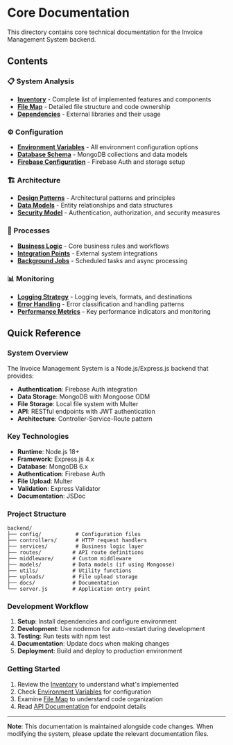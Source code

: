 # Core Documentation

This directory contains core technical documentation for the Invoice Management System backend.

## Contents

### 📋 System Analysis
- **[Inventory](./inventory.md)** - Complete list of implemented features and components
- **[File Map](./file_map.md)** - Detailed file structure and code ownership
- **[Dependencies](./dependencies.md)** - External libraries and their usage

### ⚙️ Configuration
- **[Environment Variables](./environment.md)** - All environment configuration options
- **[Database Schema](./database_schema.md)** - MongoDB collections and data models
- **[Firebase Configuration](./firebase_config.md)** - Firebase Auth and storage setup

### 🏗️ Architecture
- **[Design Patterns](./design_patterns.md)** - Architectural patterns and principles
- **[Data Models](./data_models.md)** - Entity relationships and data structures
- **[Security Model](./security_model.md)** - Authentication, authorization, and security measures

### 🔄 Processes
- **[Business Logic](./business_logic.md)** - Core business rules and workflows
- **[Integration Points](./integration_points.md)** - External system integrations
- **[Background Jobs](./background_jobs.md)** - Scheduled tasks and async processing

### 📊 Monitoring
- **[Logging Strategy](./logging_strategy.md)** - Logging levels, formats, and destinations
- **[Error Handling](./error_handling.md)** - Error classification and handling patterns
- **[Performance Metrics](./performance_metrics.md)** - Key performance indicators and monitoring

## Quick Reference

### System Overview
The Invoice Management System is a Node.js/Express.js backend that provides:
- **Authentication**: Firebase Auth integration
- **Data Storage**: MongoDB with Mongoose ODM
- **File Storage**: Local file system with Multer
- **API**: RESTful endpoints with JWT authentication
- **Architecture**: Controller-Service-Route pattern

### Key Technologies
- **Runtime**: Node.js 18+
- **Framework**: Express.js 4.x
- **Database**: MongoDB 6.x
- **Authentication**: Firebase Auth
- **File Upload**: Multer
- **Validation**: Express Validator
- **Documentation**: JSDoc

### Project Structure
```
backend/
├── config/           # Configuration files
├── controllers/      # HTTP request handlers
├── services/         # Business logic layer
├── routes/          # API route definitions
├── middleware/      # Custom middleware
├── models/          # Data models (if using Mongoose)
├── utils/           # Utility functions
├── uploads/         # File upload storage
├── docs/            # Documentation
└── server.js        # Application entry point
```

### Development Workflow
1. **Setup**: Install dependencies and configure environment
2. **Development**: Use nodemon for auto-restart during development
3. **Testing**: Run tests with npm test
4. **Documentation**: Update docs when making changes
5. **Deployment**: Build and deploy to production environment

### Getting Started
1. Review the [Inventory](./inventory.md) to understand what's implemented
2. Check [Environment Variables](./environment.md) for configuration
3. Examine [File Map](./file_map.md) to understand code organization
4. Read [API Documentation](../api/README.md) for endpoint details

---

**Note**: This documentation is maintained alongside code changes. When modifying the system, please update the relevant documentation files.
